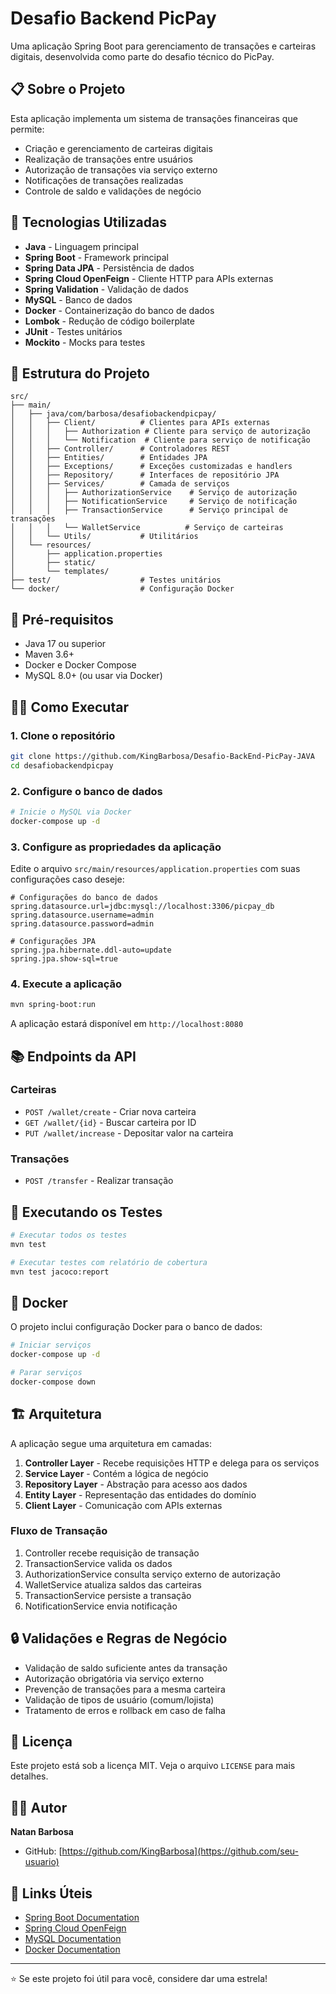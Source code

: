 # Desafio Backend PicPay

Uma aplicação Spring Boot para gerenciamento de transações e carteiras digitais, desenvolvida como parte do desafio técnico do PicPay.

## 📋 Sobre o Projeto

Esta aplicação implementa um sistema de transações financeiras que permite:
- Criação e gerenciamento de carteiras digitais
- Realização de transações entre usuários
- Autorização de transações via serviço externo
- Notificações de transações realizadas
- Controle de saldo e validações de negócio

## 🚀 Tecnologias Utilizadas

- **Java** - Linguagem principal
- **Spring Boot** - Framework principal
- **Spring Data JPA** - Persistência de dados
- **Spring Cloud OpenFeign** - Cliente HTTP para APIs externas
- **Spring Validation** - Validação de dados
- **MySQL** - Banco de dados
- **Docker** - Containerização do banco de dados
- **Lombok** - Redução de código boilerplate
- **JUnit** - Testes unitários
- **Mockito** - Mocks para testes

## 📁 Estrutura do Projeto

```
src/
├── main/
│   ├── java/com/barbosa/desafiobackendpicpay/
│   │   ├── Client/          # Clientes para APIs externas
│   │   │   ├── Authorization # Cliente para serviço de autorização
│   │   │   └── Notification  # Cliente para serviço de notificação
│   │   ├── Controller/      # Controladores REST
│   │   ├── Entities/        # Entidades JPA
│   │   ├── Exceptions/      # Exceções customizadas e handlers
│   │   ├── Repository/      # Interfaces de repositório JPA
│   │   ├── Services/        # Camada de serviços
│   │   │   ├── AuthorizationService    # Serviço de autorização
│   │   │   ├── NotificationService     # Serviço de notificação
│   │   │   ├── TransactionService      # Serviço principal de transações
│   │   │   └── WalletService          # Serviço de carteiras
│   │   └── Utils/           # Utilitários
│   └── resources/
│       ├── application.properties
│       ├── static/
│       └── templates/
├── test/                    # Testes unitários
└── docker/                  # Configuração Docker
```

## 🔧 Pré-requisitos

- Java 17 ou superior
- Maven 3.6+
- Docker e Docker Compose
- MySQL 8.0+ (ou usar via Docker)

## 🏃‍♂️ Como Executar

### 1. Clone o repositório
```bash
git clone https://github.com/KingBarbosa/Desafio-BackEnd-PicPay-JAVA
cd desafiobackendpicpay
```

### 2. Configure o banco de dados
```bash
# Inicie o MySQL via Docker
docker-compose up -d
```

### 3. Configure as propriedades da aplicação
Edite o arquivo `src/main/resources/application.properties` com suas configurações caso deseje:

```properties
# Configurações do banco de dados
spring.datasource.url=jdbc:mysql://localhost:3306/picpay_db
spring.datasource.username=admin
spring.datasource.password=admin

# Configurações JPA
spring.jpa.hibernate.ddl-auto=update
spring.jpa.show-sql=true
```

### 4. Execute a aplicação
```bash
mvn spring-boot:run
```

A aplicação estará disponível em `http://localhost:8080`

## 📚 Endpoints da API

### Carteiras
- `POST /wallet/create` - Criar nova carteira
- `GET /wallet/{id}` - Buscar carteira por ID
- `PUT /wallet/increase` - Depositar valor na carteira

### Transações
- `POST /transfer` - Realizar transação


## 🧪 Executando os Testes

```bash
# Executar todos os testes
mvn test

# Executar testes com relatório de cobertura
mvn test jacoco:report
```

## 🐳 Docker

O projeto inclui configuração Docker para o banco de dados:

```bash
# Iniciar serviços
docker-compose up -d

# Parar serviços
docker-compose down
```

## 🏗️ Arquitetura

A aplicação segue uma arquitetura em camadas:

1. **Controller Layer** - Recebe requisições HTTP e delega para os serviços
2. **Service Layer** - Contém a lógica de negócio
3. **Repository Layer** - Abstração para acesso aos dados
4. **Entity Layer** - Representação das entidades do domínio
5. **Client Layer** - Comunicação com APIs externas

### Fluxo de Transação

1. Controller recebe requisição de transação
2. TransactionService valida os dados
3. AuthorizationService consulta serviço externo de autorização
4. WalletService atualiza saldos das carteiras
5. TransactionService persiste a transação
6. NotificationService envia notificação

## 🔒 Validações e Regras de Negócio

- Validação de saldo suficiente antes da transação
- Autorização obrigatória via serviço externo
- Prevenção de transações para a mesma carteira
- Validação de tipos de usuário (comum/lojista)
- Tratamento de erros e rollback em caso de falha

## 📝 Licença

Este projeto está sob a licença MIT. Veja o arquivo `LICENSE` para mais detalhes.

## 👨‍💻 Autor

**Natan Barbosa**
- GitHub: [https://github.com/KingBarbosa](https://github.com/seu-usuario)

## 🔗 Links Úteis

- [Spring Boot Documentation](https://spring.io/projects/spring-boot)
- [Spring Cloud OpenFeign](https://spring.io/projects/spring-cloud-openfeign)
- [MySQL Documentation](https://dev.mysql.com/doc/)
- [Docker Documentation](https://docs.docker.com/)

---

⭐ Se este projeto foi útil para você, considere dar uma estrela!